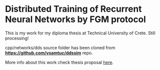 # Distributed Training of Recurrent Neural Networks by FGM protocol

This is my work for my diploma thesis at Technical University of Crete. Still processing!

cpp/networks/dds source folder has been cloned from **https://github.com/vsamtuc/ddssim** repo.

More info about this work check thesis proposal [here](tex/proposal/proposal.pdf).
